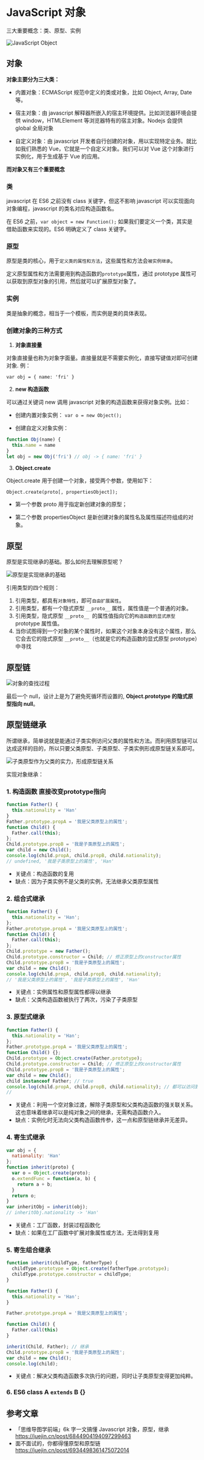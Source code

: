 # JavaScript 对象

三大重要概念：类、原型、实例

![JavaScript Object](../../public/02js/object.jpg)

## 对象

**对象主要分为三大类：**

- 内置对象：ECMAScript 规范中定义的类或对象，比如 Object, Array, Date 等。

- 宿主对象：由 javascript 解释器所嵌入的宿主环境提供。比如浏览器环境会提供 window，HTMLElement 等浏览器特有的宿主对象。Nodejs 会提供 global 全局对象

- 自定义对象：由 javascript 开发者自行创建的对象，用以实现特定业务。就比如我们熟悉的 Vue，它就是一个自定义对象。我们可以对 Vue 这个对象进行实例化，用于生成基于 Vue 的应用。

**而对象又有三个重要概念**

### 类

javascript 在 ES6 之前没有 class 关键字，但这不影响 javascript 可以实现面向对象编程，javascript 的类名对应构造函数名。

在 ES6 之前，`var object = new Function();` 如果我们要定义一个类，其实是借助函数来实现的。ES6 明确定义了 class 关键字。

### 原型

原型是类的核心，用于`定义类的属性和方法`，这些属性和方法会`被实例继承`。

定义原型属性和方法需要用到构造函数的`prototype`属性，通过 prototype 属性可以获取到原型对象的引用，然后就可以扩展原型对象了。

### 实例

类是抽象的概念，相当于一个模板，而实例是类的具体表现。

### 创建对象的三种方式

1. **对象直接量**

对象直接量也称为对象字面量。直接量就是不需要实例化，直接写键值对即可创建对象. 例：

`var obj = { name: 'fri' }`

2. **new 构造函数**

可以通过关键词 new 调用 javascript 对象的构造函数来获得对象实例。比如：

- 创建内置对象实例： `var o = new Object();`

- 创建自定义对象实例：

```js
function Obj(name) {
  this.name = name
}
let obj = new Obj('fri') // obj -> { name: 'fri' }
```

3. **Object.create**

Object.create 用于创建一个对象，接受两个参数，使用如下：

`Object.create(proto[, propertiesObject]);`

- 第一个参数 proto 用于指定新创建对象的原型；

- 第二个参数 propertiesObject 是新创建对象的属性名及属性描述符组成的对象。

## 原型

原型是实现继承的基础。那么如何去理解原型呢？

![原型是实现继承的基础](../../public/02js/prototype.png)

引用类型的四个规则：

1. 引用类型，都具有`对象特性`，即可`自由扩展属性`。
2. 引用类型，都有一个隐式原型 `__proto__` 属性，属性值是一个普通的对象。
3. 引用类型，隐式原型 `__proto__`  的属性值指向它的`构造函数的显式原型` prototype 属性值。
4. 当你试图得到一个对象的某个属性时，如果这个对象本身没有这个属性，那么它会去它的隐式原型 `__proto__`（也就是它的构造函数的显式原型 prototype）中寻找

## 原型链

![对象的查找过程](../../public/02js/prototype2.png)

最后一个 null，设计上是为了避免死循环而设置的, **Object.prototype 的隐式原型指向 null**。

## 原型链继承

所谓继承，简单说就是能通过子类实例访问父类的属性和方法。而利用原型链可以达成这样的目的，所以只要父类原型、子类原型、子类实例形成原型链关系即可。

![子类原型作为父类的实力，形成原型链关系](../../public/02js/prototype3.png)


实现对象继承：

### 1. 构造函数 直接改变prototype指向

```js
function Father() {
  this.nationality = 'Han'
}
Father.prototype.propA = '我是父类原型上的属性';
function Child() {
  Father.call(this);
};
Child.prototype.propB = '我是子类原型上的属性';
var child = new Child();
console.log(child.propA, child.propB, child.nationality);
// undefined, '我是子类原型上的属性', 'Han'
```

- 关键点：构造函数的复用
- 缺点：因为子类实例不是父类的实例，无法继承父类原型属性

### 2. 组合式继承

```js
function Father() {
  this.nationality = 'Han';
};
Father.prototype.propA = '我是父类原型上的属性';
function Child() {
  Father.call(this);
};
Child.prototype = new Father();
Child.prototype.constructor = Child; // 修正原型上的constructor属性
Child.prototype.propB = '我是子类原型上的属性';
var child = new Child();
console.log(child.propA, child.propB, child.nationality); 
// '我是父类原型上的属性', '我是子类原型上的属性', 'Han'
```

- 关键点：实例属性和原型属性都得以继承
- 缺点：父类构造函数被执行了两次，污染了子类原型

### 3. 原型式继承

```js
function Father() {
  this.nationality = 'Han';
};
Father.prototype.propA = '我是父类原型上的属性';
function Child() {};
Child.prototype = Object.create(Father.prototype);
Child.prototype.constructor = Child; // 修正原型上的constructor属性
Child.prototype.propB = '我是子类原型上的属性';
var child = new Child();
child instanceof Father; // true
console.log(child.propA, child.propB, child.nationality); // 都可以访问到
// 
```

- 关键点：利用一个空对象过渡，解除子类原型和父类构造函数的强关联关系。这也意味着继承可以是纯对象之间的继承，无需构造函数介入。
- 缺点：实例化时无法向父类构造函数传参，这一点和原型链继承并无差异。

### 4. 寄生式继承

```js
var obj = {
  nationality: 'Han'
};
function inherit(proto) {
  var o = Object.create(proto);
  o.extendFunc = function(a, b) {
    return a + b;
  }
  return o;
}
var inheritObj = inherit(obj);
// inheritObj.nationality -> 'Han'
```

- 关键点：工厂函数，封装过程函数化
- 缺点：如果在工厂函数中扩展对象属性或方法，无法得到复用

### 5. 寄生组合继承

```js
function inherit(childType, fatherType) {
  childType.prototype = Object.create(fatherType.prototype);
  childType.prototype.constructor = childType;
}

function Father() {
  this.nationality = 'Han';
}

Father.prototype.propA = '我是父类原型上的属性';

function Child() {
  Father.call(this)
}

inherit(Child, Father); // 继承
Child.prototype.propB = '我是子类原型上的属性';
var child = new Child();
console.log(child);
```

- 关键点：解决父类构造函数多次执行的问题，同时让子类原型变得更加纯粹。

### 6. ES6 class A `extends` B {}

## 参考文章

- 「思维导图学前端」6k 字一文搞懂 Javascript 对象，原型，继承 <https://juejin.cn/post/6844904194097299463>
- 面不面试的，你都得懂原型和原型链 <https://juejin.cn/post/6934498361475072014>

